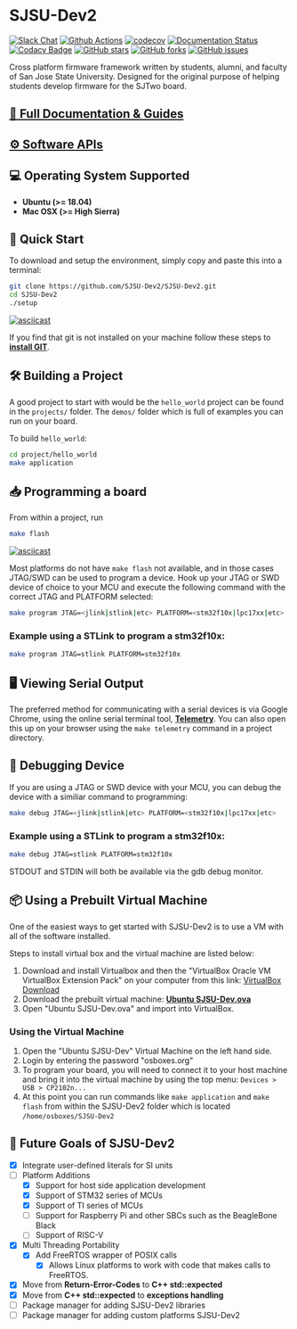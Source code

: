 # SJSU-Dev2

[![Slack Chat](https://img.shields.io/badge/join-slack-purple.svg?logo=slack&longCache=true&style=flat)](https://slofile.com/slack/sjsu-dev2)
[![Github Actions](https://github.com/SJSU-Dev2/SJSU-Dev2/workflows/.github/workflows/presubmit.yml/badge.svg)](https://github.com/SJSU-Dev2/SJSU-Dev2/actions?query=workflow%3A.github%2Fworkflows%2Fpresubmit.yml)
[![codecov](https://codecov.io/gh/SJSU-Dev2/SJSU-Dev2/branch/master/graph/badge.svg?token=E7aAr2o1CT)](https://codecov.io/gh/SJSU-Dev2/SJSU-Dev2)
[![Documentation Status](https://readthedocs.org/projects/sjsu-dev/badge/?version=latest)](http://sjsu-dev2.readthedocs.io/en/latest)
[![Codacy Badge](https://api.codacy.com/project/badge/Grade/6f004895337c42459f881db938e84885)](https://www.codacy.com/app/SJSU-Dev2/SJSU-Dev2?utm_source=github.com&utm_medium=referral&utm_content=SJSU-Dev2/SJSU-Dev2&utm_campaign=Badge_Grade)
[![GitHub stars](https://img.shields.io/github/stars/SJSU-Dev2/SJSU-Dev2.svg)](https://github.com/SJSU-Dev2/SJSU-Dev2/stargazers)
[![GitHub forks](https://img.shields.io/github/forks/SJSU-Dev2/SJSU-Dev2.svg)](https://github.com/SJSU-Dev2/SJSU-Dev2/network)
[![GitHub issues](https://img.shields.io/github/issues/SJSU-Dev2/SJSU-Dev2.svg)](https://github.com/SJSU-Dev2/SJSU-Dev2/issues)

Cross platform firmware framework written by students, alumni, and faculty of
San Jose State University. Designed for the original purpose of helping students
develop firmware for the SJTwo board.

## [📖 Full Documentation & Guides](http://sjsu-dev2.readthedocs.io/en/latest/?badge=latest)

## [⚙️ Software APIs](https://SJSU-Dev2.github.io/SJSU-Dev2/api/html/)

## 💻 Operating System Supported

- **Ubuntu (>= 18.04)**
- **Mac OSX (>= High Sierra)**

## 🚀 Quick Start

To download and setup the environment, simply copy and paste this into a
terminal:

```bash
git clone https://github.com/SJSU-Dev2/SJSU-Dev2.git
cd SJSU-Dev2
./setup
```

[![asciicast](https://asciinema.org/a/314726.svg)](https://asciinema.org/a/314726)

If you find that git is not installed on your machine follow these steps to
**[install GIT](https://git-scm.com/book/en/v2/Getting-Started-Installing-Git)**.

## 🛠️ Building a Project

A good project to start with would be the `hello_world` project can be found in
the `projects/` folder. The `demos/` folder which is full of examples you can
run on your board.

To build `hello_world`:

```bash
cd project/hello_world
make application
```

## 📥 Programming a board

From within a project, run 

```bash
make flash
```

[![asciicast](https://asciinema.org/a/314699.svg)](https://asciinema.org/a/314699)

Most platforms do not have `make flash` not available, and in those cases JTAG/SWD
can be used to program a device. Hook up your JTAG or SWD device of choice to your
MCU and execute the following command with the correct JTAG and PLATFORM selected:

```bash
make program JTAG=<jlink|stlink|etc> PLATFORM=<stm32f10x|lpc17xx|etc>
```

### Example using a STLink to program a stm32f10x:

```bash
make program JTAG=stlink PLATFORM=stm32f10x
```

## 🖥️ Viewing Serial Output

The preferred method for communicating with a serial devices is via Google
Chrome, using the online serial terminal tool,
**[Telemetry](https://SJSU-Dev2.github.io/Telemetry)**.
You can also open this up on your browser using the `make telemetry` command in
a project directory.

## 🔎 Debugging Device

If you are using a JTAG or SWD device with your MCU, you can debug the device with a 
similiar command to programming:

```bash
make debug JTAG=<jlink|stlink|etc> PLATFORM=<stm32f10x|lpc17xx|etc>
```

### Example using a STLink to program a stm32f10x:

```bash
make debug JTAG=stlink PLATFORM=stm32f10x
```

STDOUT and STDIN will both be available via the gdb debug monitor.

## 📦 Using a Prebuilt Virtual Machine

One of the easiest ways to get started with SJSU-Dev2 is to use a VM with all of
the software installed.

Steps to install virtual box and the virtual machine are listed below:

1. Download and install Virtualbox and then the "VirtualBox Oracle VM VirtualBox
   Extension Pack" on your computer from this link:
   [VirtualBox Download](https://www.virtualbox.org/wiki/Downloads)
2. Download the prebuilt virtual machine:
   **[Ubuntu SJSU-Dev.ova](https://drive.google.com/file/d/1SNUkQY07GViJBu7H4jGsOoMN5gbs7kBa/view)**
3. Open "Ubuntu SJSU-Dev.ova" and import into VirtualBox.

### Using the Virtual Machine

1. Open the "Ubuntu SJSU-Dev" Virtual Machine on the left hand side.
2. Login by entering the password "osboxes.org"
3. To program your board, you will need to connect it to your host machine and
   bring it into the virtual machine by using the top menu:
   `Devices > USB > CP2102n...`
4. At this point you can run commands like `make application` and `make flash`
   from within the SJSU-Dev2 folder which is located `/home/osboxes/SJSU-Dev2`

## 🌌 Future Goals of SJSU-Dev2

- [x] Integrate user-defined literals for SI units
- [ ] Platform Additions
  - [x] Support for host side application development
  - [x] Support of STM32 series of MCUs
  - [x] Support of TI series of MCUs
  - [ ] Support for Raspberry Pi and other SBCs such as the BeagleBone Black
  - [ ] Support of RISC-V
- [x] Multi Threading Portability
  - [x] Add FreeRTOS wrapper of POSIX calls
    - [x] Allows Linux platforms to work with code that makes calls to FreeRTOS.
- [x] Move from **Return-Error-Codes** to **C++ std::expected**
- [x] Move from **C++ std::expected** to **exceptions handling**
- [ ] Package manager for adding SJSU-Dev2 libraries
- [ ] Package manager for adding custom platforms SJSU-Dev2
